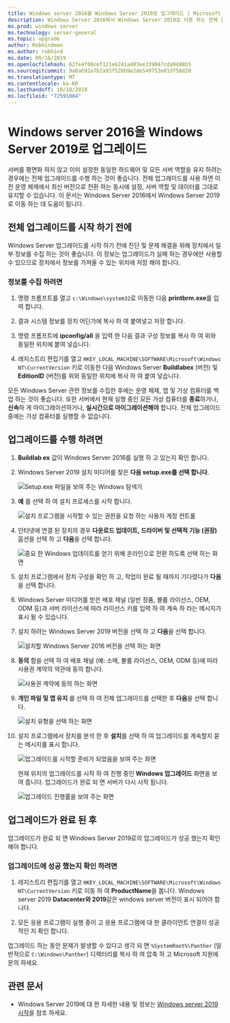 ```yaml
---
title: Windows server 2016를 Windows Server 2019로 업그레이드 | Microsoft Docs
description: Windows Server 2016에서 Windows Server 2019로 이동 하는 전체 업그레이드를 수행 하는 방법에 대해 알아봅니다.
ms.prod: windows server
ms.technology: server-general
ms.topic: upgrade
author: RobHindman
ms.author: robhind
ms.date: 09/16/2019
ms.openlocfilehash: 62fe4f00cef121e6241a403ee339047cda9488b5
ms.sourcegitcommit: 9a6a692a7b2a93f52bb9e2de549753e81d758d28
ms.translationtype: MT
ms.contentlocale: ko-KR
ms.lasthandoff: 10/18/2019
ms.locfileid: "72591084"
---
```

# <a name="upgrade-windows-server-2016-to-windows-server-2019"></a>Windows server 2016을 Windows Server 2019로 업그레이드

서버를 평면화 하지 않고 이미 설정한 동일한 하드웨어 및 모든 서버 역할을 유지 하려는 경우에는 전체 업그레이드를 수행 하는 것이 좋습니다. 전체 업그레이드를 사용 하면 이전 운영 체제에서 최신 버전으로 전환 하는 동시에 설정, 서버 역할 및 데이터를 그대로 유지할 수 있습니다. 이 문서는 Windows Server 2016에서 Windows Server 2019로 이동 하는 데 도움이 됩니다.

## <a name="before-you-begin-your-in-place-upgrade"></a>전체 업그레이드를 시작 하기 전에

Windows Server 업그레이드를 시작 하기 전에 진단 및 문제 해결을 위해 장치에서 일부 정보를 수집 하는 것이 좋습니다. 이 정보는 업그레이드가 실패 하는 경우에만 사용할 수 있으므로 장치에서 정보를 가져올 수 있는 위치에 저장 해야 합니다.

### <a name="to-collect-your-info"></a>정보를 수집 하려면

1. 명령 프롬프트를 열고 `c:\Windows\system32`로 이동한 다음 **printbrm.exe**를 입력 합니다.

2. 결과 시스템 정보를 장치 어딘가에 복사 하 여 붙여넣고 저장 합니다.

3. 명령 프롬프트에 **ipconfig/all** 을 입력 한 다음 결과 구성 정보를 복사 하 여 위와 동일한 위치에 붙여 넣습니다.

4. 레지스트리 편집기를 열고 `HKEY_LOCAL_MACHINE\SOFTWARE\Microsoft\Windows NT\CurrentVersion` 키로 이동한 다음 Windows Server **Buildlabex** (버전) 및 **EditionID** (버전)를 위와 동일한 위치에 복사 하 여 붙여 넣습니다.

모든 Windows Server 관련 정보를 수집한 후에는 운영 체제, 앱 및 가상 컴퓨터를 백업 하는 것이 좋습니다. 또한 서버에서 현재 실행 중인 모든 가상 컴퓨터를 **종료**하거나, **신속**하 게 마이그레이션하거나, **실시간으로 마이그레이션해야** 합니다. 전체 업그레이드 중에는 가상 컴퓨터를 실행할 수 없습니다.

## <a name="to-perform-the-upgrade"></a>업그레이드를 수행 하려면

1. **Buildlab ex** 값이 Windows Server 2016를 실행 하 고 있는지 확인 합니다.

2. Windows Server 2019 설치 미디어를 찾은 **다음 setup.exe를 선택 합니다**.

    ![Setup.exe 파일을 보여 주는 Windows 탐색기](media/upgrade-2016-2019/setup-2019.png)

3. **예** 를 선택 하 여 설치 프로세스를 시작 합니다.

    ![설치 프로그램을 시작할 수 있는 권한을 요청 하는 사용자 계정 컨트롤](media/upgrade-2016-2019/start-setup-uac-box.png)

4. 인터넷에 연결 된 장치의 경우 **다운로드 업데이트, 드라이버 및 선택적 기능 (권장)** 옵션을 선택 하 고 **다음**을 선택 합니다.

    ![중요 한 Windows 업데이트를 얻기 위해 온라인으로 전환 하도록 선택 하는 화면](media/upgrade-2016-2019/online-updates-win-setup.png)

5. 설치 프로그램에서 장치 구성을 확인 하 고, 작업이 완료 될 때까지 기다렸다가 **다음**을 선택 합니다.

6. Windows Server 미디어를 받은 배포 채널 (일반 정품, 볼륨 라이선스, OEM, ODM 등)과 서버 라이선스에 따라 라이선스 키를 입력 하 여 계속 하 라는 메시지가 표시 될 수 있습니다.

7. 설치 하려는 Windows Server 2019 버전을 선택 하 고 **다음**을 선택 합니다.

    ![설치할 Windows Server 2016 버전을 선택 하는 화면](media/upgrade-2016-2019/select-os-edition.png)

8. **동의** 함을 선택 하 여 배포 채널 (예: 소매, 볼륨 라이선스, OEM, ODM 등)에 따라 사용권 계약의 약관에 동의 합니다.

    ![사용권 계약에 동의 하는 화면](media/upgrade-2016-2019/license-terms.png)

9. **개인 파일 및 앱 유지** 를 선택 하 여 전체 업그레이드를 선택한 후 **다음**을 선택 합니다.

    ![설치 유형을 선택 하는 화면](media/upgrade-2016-2019/choose-install-upgrade.png)

10. 설치 프로그램에서 장치를 분석 한 후 **설치**를 선택 하 여 업그레이드를 계속할지 묻는 메시지를 표시 합니다.

    ![업그레이드를 시작할 준비가 되었음을 보여 주는 화면](media/upgrade-2016-2019/ready-to-install.png)

    현재 위치의 업그레이드를 시작 하 여 진행 중인 **Windows 업그레이드** 화면을 보여 줍니다. 업그레이드가 완료 되 면 서버가 다시 시작 됩니다.

    ![업그레이드 진행률을 보여 주는 화면](media/upgrade-2016-2019/upgrading-windows-with-progress.png)

## <a name="after-your-upgrade-is-done"></a>업그레이드가 완료 된 후

업그레이드가 완료 되 면 Windows Server 2019로의 업그레이드가 성공 했는지 확인 해야 합니다.

### <a name="to-make-sure-your-upgrade-was-successful"></a>업그레이드에 성공 했는지 확인 하려면

1. 레지스트리 편집기를 열고 `HKEY_LOCAL_MACHINE\SOFTWARE\Microsoft\Windows NT\CurrentVersion` 키로 이동 하 여 **ProductName**을 봅니다. Windows server 2019 **Datacenter와 2019**같은 windows server 버전이 표시 되어야 합니다.

2. 모든 응용 프로그램이 실행 중이 고 응용 프로그램에 대 한 클라이언트 연결이 성공적인 지 확인 합니다.

업그레이드 하는 동안 문제가 발생할 수 있다고 생각 되 면 `%SystemRoot%\Panther` (일반적으로 `C:\Windows\Panther`) 디렉터리를 복사 하 여 압축 하 고 Microsoft 지원에 문의 하세요.

## <a name="related-articles"></a>관련 문서

- Windows Server 2019에 대 한 자세한 내용 및 정보는 [Windows server 2019 시작](https://docs.microsoft.com/windows-server/get-started-19/get-started-19)을 참조 하세요.
